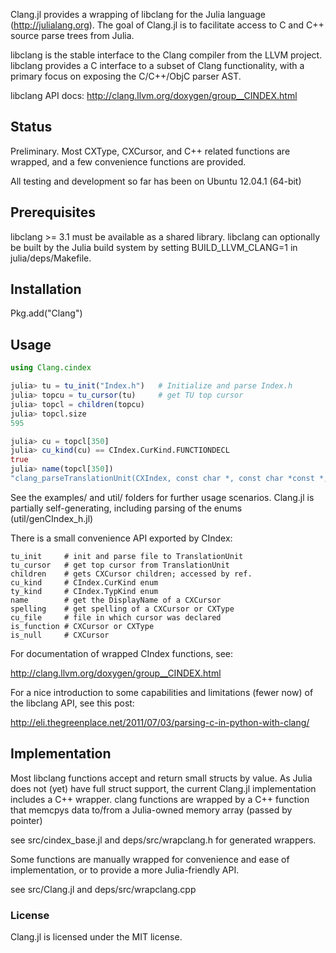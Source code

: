 Clang.jl provides a wrapping of libclang for the 
Julia language (http://julialang.org). The goal of
Clang.jl is to facilitate access to C and C++ source
parse trees from Julia.

libclang is the stable interface to the Clang compiler 
from the LLVM project. libclang provides a C interface
to a subset of Clang functionality, with a primary focus 
on exposing the C/C++/ObjC parser AST.

libclang API docs: http://clang.llvm.org/doxygen/group__CINDEX.html

## Status

Preliminary. Most CXType, CXCursor, and C++ related 
functions are wrapped, and a few convenience functions
are provided.

All testing and development so far has been on Ubuntu 12.04.1 (64-bit)

## Prerequisites

libclang >= 3.1 must be available as a shared library. libclang can
optionally be built by the Julia build system by setting 
BUILD_LLVM_CLANG=1 in julia/deps/Makefile.

## Installation

Pkg.add("Clang")

## Usage
  ```julia
  using Clang.cindex

  julia> tu = tu_init("Index.h")   # Initialize and parse Index.h
  julia> topcu = tu_cursor(tu)     # get TU top cursor
  julia> topcl = children(topcu)
  julia> topcl.size
  595

  julia> cu = topcl[350]
  julia> cu_kind(cu) == CIndex.CurKind.FUNCTIONDECL
  true
  julia> name(topcl[350])
  "clang_parseTranslationUnit(CXIndex, const char *, const char *const *, int, struct CXUnsavedFile *, unsigned int, unsigned int)"
  ```
  See the examples/ and util/ folders for further usage 
  scenarios. Clang.jl is partially self-generating,
  including parsing of the enums (util/genCIndex_h.jl)

  There is a small convenience API exported by CIndex:
  
    tu_init     # init and parse file to TranslationUnit
    tu_cursor   # get top cursor from TranslationUnit
    children    # gets CXCursor children; accessed by ref.
    cu_kind     # CIndex.CurKind enum
    ty_kind     # CIndex.TypKind enum
    name        # get the DisplayName of a CXCursor
    spelling    # get spelling of a CXCursor or CXType
    cu_file     # file in which cursor was declared
    is_function # CXCursor or CXType
    is_null     # CXCursor

  For documentation of wrapped CIndex functions, see:

  http://clang.llvm.org/doxygen/group__CINDEX.html

  For a nice introduction to some capabilities and 
  limitations (fewer now) of the libclang API,
  see this post:

  http://eli.thegreenplace.net/2011/07/03/parsing-c-in-python-with-clang/

## Implementation

Most libclang functions accept and return small 
structs by value. As Julia does not (yet) have full struct 
support, the current Clang.jl implementation includes a 
C++ wrapper. clang functions are wrapped by a C++ function
that memcpys data to/from a Julia-owned memory array 
(passed by pointer)

see src/cindex_base.jl and deps/src/wrapclang.h for generated wrappers.

Some functions are manually wrapped for convenience and ease of
implementation, or to provide a more Julia-friendly API.

see src/Clang.jl and deps/src/wrapclang.cpp

### License

Clang.jl is licensed under the MIT license.
